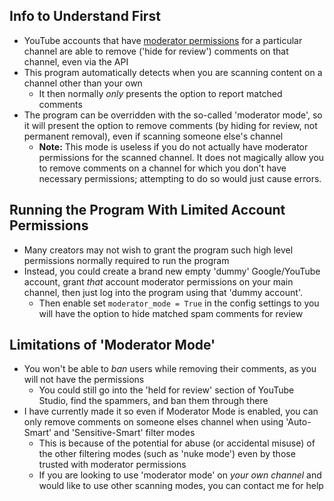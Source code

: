 ## Info to Understand First
* YouTube accounts that have [moderator permissions](https://support.google.com/youtube/answer/10888907?hl=en) for a particular channel are able to remove ('hide for review') comments on that channel, even via the API
* This program automatically detects when you are scanning content on a channel other than your own
   * It then normally _only_ presents the option to report matched comments
* The program can be overridden with the so-called 'moderator mode', so it will present the option to remove comments (by hiding for review, not permanent removal), even if scanning someone else's channel
   * **Note:** This mode is useless if you do not actually have moderator permissions for the scanned channel. It does not magically allow you to remove comments on a channel for which you don't have necessary permissions; attempting to do so would just cause errors.

## Running the Program With Limited Account Permissions
* Many creators may not wish to grant the program such high level permissions normally required to run the program
* Instead, you could create a brand new empty 'dummy' Google/YouTube account, grant _that_ account moderator permissions on your main channel, then just log into the program using that 'dummy account'.
   * Then enable set `moderator_mode = True` in the config settings to you will have the option to hide matched spam comments for review

## Limitations of 'Moderator Mode'
* You won't be able to _ban_ users while removing their comments, as you will not have the permissions
   * You could still go into the 'held for review' section of YouTube Studio, find the spammers, and ban them through there
* I have currently made it so even if Moderator Mode is enabled, you can only remove comments on someone elses channel when using 'Auto-Smart' and 'Sensitive-Smart' filter modes
   * This is because of the potential for abuse (or accidental misuse) of the other filtering modes (such as 'nuke mode') even by those trusted with moderator permissions
   * If you are looking to use 'moderator mode' on _your own channel_ and would like to use other scanning modes, you can contact me for help